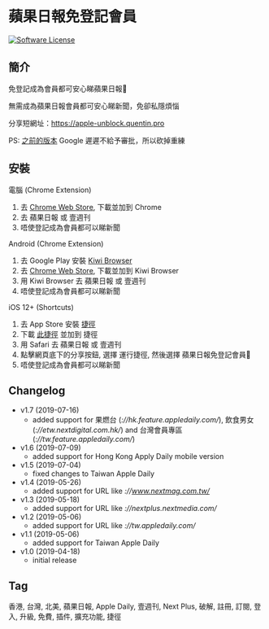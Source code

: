 蘋果日報免登記會員
==========
[![Software License](https://img.shields.io/badge/license-MIT-brightgreen.svg)](LICENSE)

簡介
----
免登記成為會員都可安心睇蘋果日報🍎

無需成為蘋果日報會員都可安心睇新聞，免卻私隱煩惱

分享短網址：https://apple-unblock.quentin.pro

PS: [之前的版本](https://chrome.google.com/webstore/detail/%E8%98%8B%E6%9E%9C%E6%97%A5%E5%A0%B1%E5%85%8D%E7%99%BB%E8%A8%98%E6%9C%83%E5%93%A1/elngmnaookjhejalgphnloaknhibgblj) Google 遲遲不給予審批，所以砍掉重練

安裝
----
電腦 (Chrome Extension)
1. 去 [Chrome Web Store](https://chrome.google.com/webstore/detail/%E8%98%8B%E6%9E%9C%E6%97%A5%E5%A0%B1%E5%85%8D%E7%99%BB%E8%A8%98%E6%9C%83%E5%93%A1/meakbkkjlpgdobafchgoppkninljcffn), 下載並加到 Chrome
2. 去 蘋果日報 或 壹週刊
3. 唔使登記成為會員都可以睇新聞

Android (Chrome Extension)
1. 去 Google Play 安裝 [Kiwi Browser](https://play.google.com/store/apps/details?id=com.kiwibrowser.browser)
2. 去 [Chrome Web Store](https://chrome.google.com/webstore/detail/%E8%98%8B%E6%9E%9C%E6%97%A5%E5%A0%B1%E5%85%8D%E7%99%BB%E8%A8%98%E6%9C%83%E5%93%A1/meakbkkjlpgdobafchgoppkninljcffn), 下載並加到 Kiwi Browser
3. 用 Kiwi Browser 去 蘋果日報 或 壹週刊
4. 唔使登記成為會員都可以睇新聞

iOS 12+ (Shortcuts)
1. 去 App Store 安裝 [捷徑](https://apps.apple.com/hk/app/shortcuts/id915249334)
2. 下載 [此捷徑](https://raw.githubusercontent.com/QuentinFung/appledaily-unblock/master/%E8%98%8B%E6%9E%9C%E6%97%A5%E5%A0%B1%E5%85%8D%E7%99%BB%E8%A8%98%E6%9C%83%E5%93%A1%F0%9F%8D%8E.shortcut) 並加到 捷徑
3. 用 Safari 去 蘋果日報 或 壹週刊
4. 點擊網頁底下的分享按鈕, 選擇 運行捷徑, 然後選擇 蘋果日報免登記會員🍎
5. 唔使登記成為會員都可以睇新聞

Changelog
----
- v1.7 (2019-07-16)
	- added support for 果燃台 (*://hk.feature.appledaily.com/*), 飲食男女 (*://etw.nextdigital.com.hk/*) and 台灣會員專區 (*://tw.feature.appledaily.com/*)
- v1.6 (2019-07-09)
	- added support for Hong Kong Apply Daily mobile version
- v1.5 (2019-07-04)
	- fixed changes to Taiwan Apple Daily
- v1.4 (2019-05-26)
	- added support for URL like *://www.nextmag.com.tw/*
- v1.3 (2019-05-18)
	- added support for URL like *://nextplus.nextmedia.com/*
- v1.2 (2019-05-06)
	- added support for URL like *://tw.appledaily.com/*
- v1.1 (2019-05-06)
	- added support for Taiwan Apple Daily
- v1.0 (2019-04-18)
	- initial release

Tag
----
香港, 台灣, 北美, 蘋果日報, Apple Daily, 壹週刊, Next Plus, 破解, 註冊, 訂閱, 登入, 升級, 免費, 插件, 擴充功能, 捷徑